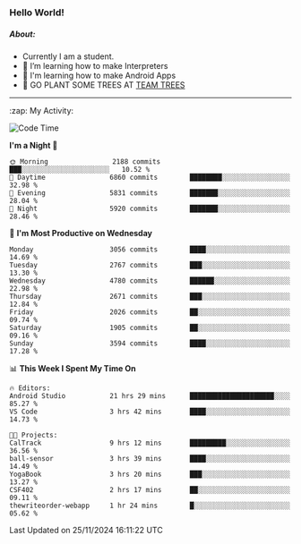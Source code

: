 ### Hello World!

##### About:
- Currently I am a student.
- 🌱 I’m learning how to make Interpreters
- 🌱 I'm learning how to make Android Apps
- 🌱 GO PLANT SOME TREES AT [TEAM TREES](https://teamtrees.org/)

---
  <summary>:zap: My Activity:</summary>
  
<!--START_SECTION:waka-->
![Code Time](http://img.shields.io/badge/Code%20Time-1%2C640%20hrs%2035%20mins-blue)

**I'm a Night 🦉** 

```text
🌞 Morning                2188 commits        ███░░░░░░░░░░░░░░░░░░░░░░   10.52 % 
🌆 Daytime                6860 commits        ████████░░░░░░░░░░░░░░░░░   32.98 % 
🌃 Evening                5831 commits        ███████░░░░░░░░░░░░░░░░░░   28.04 % 
🌙 Night                  5920 commits        ███████░░░░░░░░░░░░░░░░░░   28.46 % 
```
📅 **I'm Most Productive on Wednesday** 

```text
Monday                   3056 commits        ████░░░░░░░░░░░░░░░░░░░░░   14.69 % 
Tuesday                  2767 commits        ███░░░░░░░░░░░░░░░░░░░░░░   13.30 % 
Wednesday                4780 commits        ██████░░░░░░░░░░░░░░░░░░░   22.98 % 
Thursday                 2671 commits        ███░░░░░░░░░░░░░░░░░░░░░░   12.84 % 
Friday                   2026 commits        ██░░░░░░░░░░░░░░░░░░░░░░░   09.74 % 
Saturday                 1905 commits        ██░░░░░░░░░░░░░░░░░░░░░░░   09.16 % 
Sunday                   3594 commits        ████░░░░░░░░░░░░░░░░░░░░░   17.28 % 
```


📊 **This Week I Spent My Time On** 

```text
🔥 Editors: 
Android Studio           21 hrs 29 mins      █████████████████████░░░░   85.27 % 
VS Code                  3 hrs 42 mins       ████░░░░░░░░░░░░░░░░░░░░░   14.73 % 

🐱‍💻 Projects: 
CalTrack                 9 hrs 12 mins       █████████░░░░░░░░░░░░░░░░   36.56 % 
ball-sensor              3 hrs 39 mins       ████░░░░░░░░░░░░░░░░░░░░░   14.49 % 
YogaBook                 3 hrs 20 mins       ███░░░░░░░░░░░░░░░░░░░░░░   13.27 % 
CSF402                   2 hrs 17 mins       ██░░░░░░░░░░░░░░░░░░░░░░░   09.11 % 
thewriteorder-webapp     1 hr 24 mins        █░░░░░░░░░░░░░░░░░░░░░░░░   05.62 % 
```


 Last Updated on 25/11/2024 16:11:22 UTC
<!--END_SECTION:waka-->
